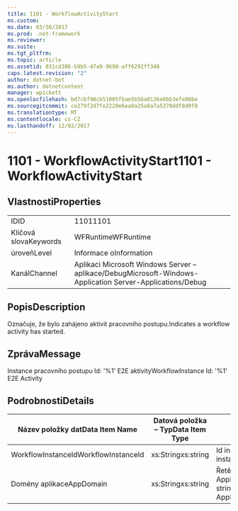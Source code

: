 ```yaml
---
title: 1101 - WorkflowActivityStart
ms.custom: 
ms.date: 03/30/2017
ms.prod: .net-framework
ms.reviewer: 
ms.suite: 
ms.tgt_pltfrm: 
ms.topic: article
ms.assetid: 831cd386-b9b5-47a9-9690-aff6292ff348
caps.latest.revision: "2"
author: dotnet-bot
ms.author: dotnetcontent
manager: wpickett
ms.openlocfilehash: bd7cbf98cb51005fbae5b56a0136e0bb3efe08be
ms.sourcegitcommit: ce279f2d7fe2220e6ea0a25a8a7a5370ddf8d9f0
ms.translationtype: MT
ms.contentlocale: cs-CZ
ms.lasthandoff: 12/02/2017
---
```

# <a name="1101---workflowactivitystart"></a><span data-ttu-id="176fc-102">1101 - WorkflowActivityStart</span><span class="sxs-lookup"><span data-stu-id="176fc-102">1101 - WorkflowActivityStart</span></span>
## <a name="properties"></a><span data-ttu-id="176fc-103">Vlastnosti</span><span class="sxs-lookup"><span data-stu-id="176fc-103">Properties</span></span>  
  
|||  
|-|-|  
|<span data-ttu-id="176fc-104">ID</span><span class="sxs-lookup"><span data-stu-id="176fc-104">ID</span></span>|<span data-ttu-id="176fc-105">1101</span><span class="sxs-lookup"><span data-stu-id="176fc-105">1101</span></span>|  
|<span data-ttu-id="176fc-106">Klíčová slova</span><span class="sxs-lookup"><span data-stu-id="176fc-106">Keywords</span></span>|<span data-ttu-id="176fc-107">WFRuntime</span><span class="sxs-lookup"><span data-stu-id="176fc-107">WFRuntime</span></span>|  
|<span data-ttu-id="176fc-108">úroveň</span><span class="sxs-lookup"><span data-stu-id="176fc-108">Level</span></span>|<span data-ttu-id="176fc-109">Informace o</span><span class="sxs-lookup"><span data-stu-id="176fc-109">Information</span></span>|  
|<span data-ttu-id="176fc-110">Kanál</span><span class="sxs-lookup"><span data-stu-id="176fc-110">Channel</span></span>|<span data-ttu-id="176fc-111">Aplikaci Microsoft Windows Server – aplikace/Debug</span><span class="sxs-lookup"><span data-stu-id="176fc-111">Microsoft-Windows-Application Server-Applications/Debug</span></span>|  
  
## <a name="description"></a><span data-ttu-id="176fc-112">Popis</span><span class="sxs-lookup"><span data-stu-id="176fc-112">Description</span></span>  
 <span data-ttu-id="176fc-113">Označuje, že bylo zahájeno aktivit pracovního postupu.</span><span class="sxs-lookup"><span data-stu-id="176fc-113">Indicates a workflow activity has started.</span></span>  
  
## <a name="message"></a><span data-ttu-id="176fc-114">Zpráva</span><span class="sxs-lookup"><span data-stu-id="176fc-114">Message</span></span>  
 <span data-ttu-id="176fc-115">Instance pracovního postupu Id: '%1' E2E aktivity</span><span class="sxs-lookup"><span data-stu-id="176fc-115">WorkflowInstance Id: '%1' E2E Activity</span></span>  
  
## <a name="details"></a><span data-ttu-id="176fc-116">Podrobnosti</span><span class="sxs-lookup"><span data-stu-id="176fc-116">Details</span></span>  
  
|<span data-ttu-id="176fc-117">Název položky dat</span><span class="sxs-lookup"><span data-stu-id="176fc-117">Data Item Name</span></span>|<span data-ttu-id="176fc-118">Datová položka – Typ</span><span class="sxs-lookup"><span data-stu-id="176fc-118">Data Item Type</span></span>|<span data-ttu-id="176fc-119">Popis</span><span class="sxs-lookup"><span data-stu-id="176fc-119">Description</span></span>|  
|--------------------|--------------------|-----------------|  
|<span data-ttu-id="176fc-120">WorkflowInstanceId</span><span class="sxs-lookup"><span data-stu-id="176fc-120">WorkflowInstanceId</span></span>|<span data-ttu-id="176fc-121">xs:String</span><span class="sxs-lookup"><span data-stu-id="176fc-121">xs:string</span></span>|<span data-ttu-id="176fc-122">Id instance pracovního postupu.</span><span class="sxs-lookup"><span data-stu-id="176fc-122">The workflow instance id.</span></span>|  
|<span data-ttu-id="176fc-123">Domény aplikace</span><span class="sxs-lookup"><span data-stu-id="176fc-123">AppDomain</span></span>|<span data-ttu-id="176fc-124">xs:String</span><span class="sxs-lookup"><span data-stu-id="176fc-124">xs:string</span></span>|<span data-ttu-id="176fc-125">Řetězec vrácený AppDomain.CurrentDomain.FriendlyName.</span><span class="sxs-lookup"><span data-stu-id="176fc-125">The string returned by AppDomain.CurrentDomain.FriendlyName.</span></span>|

